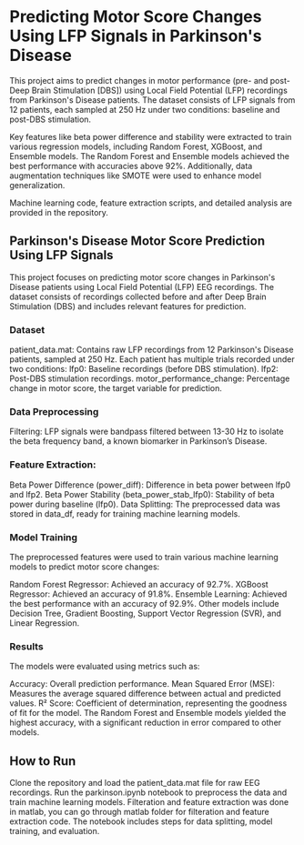 # Predicting Motor Score Changes Using LFP Signals in Parkinson's Disease
This project aims to predict changes in motor performance (pre- and post-Deep Brain Stimulation [DBS]) using Local Field Potential (LFP) recordings from Parkinson's Disease patients. The dataset consists of LFP signals from 12 patients, each sampled at 250 Hz under two conditions: baseline and post-DBS stimulation.

Key features like beta power difference and stability were extracted to train various regression models, including Random Forest, XGBoost, and Ensemble models. The Random Forest and Ensemble models achieved the best performance with accuracies above 92%. Additionally, data augmentation techniques like SMOTE were used to enhance model generalization.

Machine learning code, feature extraction scripts, and detailed analysis are provided in the repository.



## Parkinson's Disease Motor Score Prediction Using LFP Signals
This project focuses on predicting motor score changes in Parkinson's Disease patients using Local Field Potential (LFP) EEG recordings. The dataset consists of recordings collected before and after Deep Brain Stimulation (DBS) and includes relevant features for prediction.

### Dataset
patient_data.mat: Contains raw LFP recordings from 12 Parkinson's Disease patients, sampled at 250 Hz. Each patient has multiple trials recorded under two conditions:
lfp0: Baseline recordings (before DBS stimulation).
lfp2: Post-DBS stimulation recordings.
motor_performance_change: Percentage change in motor score, the target variable for prediction.
### Data Preprocessing
Filtering: LFP signals were bandpass filtered between 13-30 Hz to isolate the beta frequency band, a known biomarker in Parkinson’s Disease.
### Feature Extraction:
Beta Power Difference (power_diff): Difference in beta power between lfp0 and lfp2.
Beta Power Stability (beta_power_stab_lfp0): Stability of beta power during baseline (lfp0).
Data Splitting: The preprocessed data was stored in data_df, ready for training machine learning models.
### Model Training
The preprocessed features were used to train various machine learning models to predict motor score changes:

Random Forest Regressor: Achieved an accuracy of 92.7%.
XGBoost Regressor: Achieved an accuracy of 91.8%.
Ensemble Learning: Achieved the best performance with an accuracy of 92.9%.
Other models include Decision Tree, Gradient Boosting, Support Vector Regression (SVR), and Linear Regression.
### Results
The models were evaluated using metrics such as:

Accuracy: Overall prediction performance.
Mean Squared Error (MSE): Measures the average squared difference between actual and predicted values.
R² Score: Coefficient of determination, representing the goodness of fit for the model.
The Random Forest and Ensemble models yielded the highest accuracy, with a significant reduction in error compared to other models.

## How to Run
Clone the repository and load the patient_data.mat file for raw EEG recordings.
Run the parkinson.ipynb notebook to preprocess the data and train machine learning models.
Filteration and feature extraction was done in matlab, you can go through matlab folder for filteration and feature extraction code.
The notebook includes steps for data splitting, model training, and evaluation.
